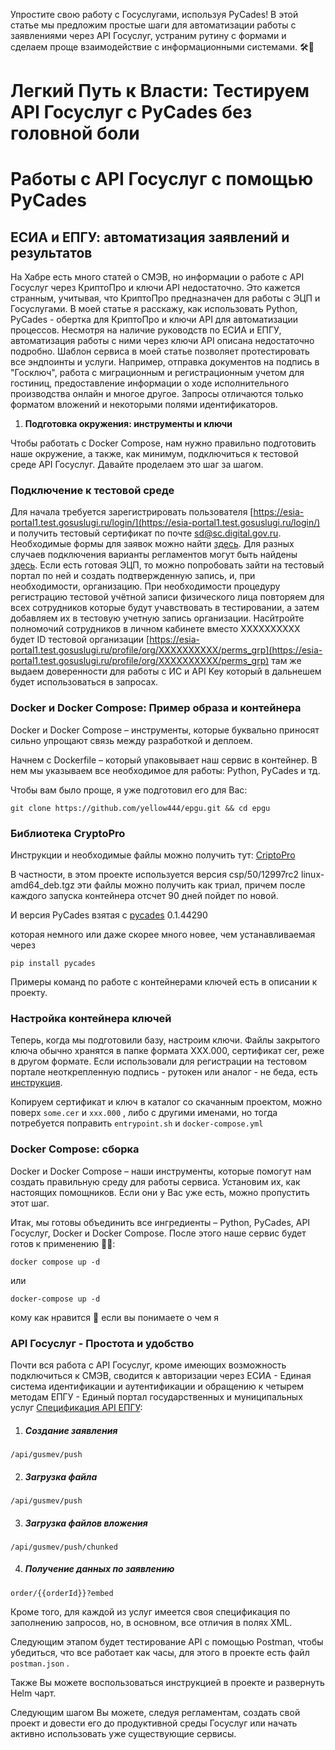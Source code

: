 Упростите свою работу с Госуслугами, используя PyCades! В этой статье мы предложим простые шаги для автоматизации работы с заявлениями через API Госуслуг, устраним рутину  с формами и сделаем проще взаимодействие с информационными системами. 🛠️🤖

# Легкий Путь к Власти: Тестируем API Госуслуг с PyCades без головной боли

# Работы с API Госуслуг с помощью PyCades

## ЕСИА и ЕПГУ: автоматизация заявлений и результатов

На Хабре есть много статей о СМЭВ, но информации о работе с API Госуслуг через КриптоПро и ключи API недостаточно. Это кажется странным, учитывая, что КриптоПро предназначен для работы с ЭЦП и Госуслугами. В моей статье я расскажу, как использовать Python, PyCades - обертка для КриптоПро и ключи API для автоматизации процессов. Несмотря на наличие руководств по ЕСИА и ЕПГУ, автоматизация работы с ними через ключи API описана недостаточно подробно. Шаблон сервиса в моей статье позволяет протестировать все эндпоинты и услуги. Например, отправка документов на подпись в "Госключ", работа с миграционным и регистрационным учетом для гостиниц, предоставление информации о ходе исполнительного производства онлайн и многое другое. Запросы отличаются только форматом вложений и некоторыми полями идентификаторов.

1. **Подготовка окружения: инструменты и ключи**

Чтобы работать с Docker Compose, нам нужно правильно подготовить наше окружение, а также, как минимум, подключиться к тестовой среде API Госуслуг. Давайте проделаем это шаг за шагом.

### Подключение к тестовой среде

Для начала требуется зарегистрировать пользователя [https://esia-portal1.test.gosuslugi.ru/login/](https://esia-portal1.test.gosuslugi.ru/login/) и получить тестовый сертификат по почте [sd@sc.digital.gov.ru](mailto:sd@sc.digital.gov.ru). Необходимые формы для заявок можно найти [здесь](https://gu-st.ru/content/partners/api_for_gu/Reglament_podklyucheniya_k_API_Gosuslug_1_7.docx). Для разных случаев подключения варианты регламентов могут быть найдены [здесь](https://partners.gosuslugi.ru/catalog/esia).
Если есть готовая  ЭЦП, то можно попробовать зайти на тестовый портал по ней и создать подтвержденную запись, и, при необходимости, организацию.
При необходимости процедуру регистрацию тестовой учётной  записи физического лица повторяем для всех сотрудников которые будут учавствовать в тестировании, а затем добавляем их в тестовую учетную запись организации.
Насйтройте полномочий сотрудников в личном кабинете вместо XXXXXXXXXX будет ID тестовой организации [https://esia-portal1.test.gosuslugi.ru/profile/org/XXXXXXXXXX/perms_grp](https://esia-portal1.test.gosuslugi.ru/profile/org/XXXXXXXXXX/perms_grp) там же выдаем доверенности для работы с ИС и API Key который в дальнешем будет использоваться в запросах.

### Docker и Docker Compose: Пример образа и контейнера

Docker и Docker Compose – инструменты, которые буквально приносят сильно упрощают связь между разработкой и деплоем.

Начнем с Dockerfile – который упаковывает наш сервис в контейнер. В нем мы указываем все необходимое для работы: Python, PyCades и тд.

Чтобы вам было проще, я уже подготовил его для Вас:

 ``` git clone https://github.com/yellow444/epgu.git && cd epgu ``` 

### Библиотека CryptoPro

Инструкции и необходимые файлы можно получить тут: [CriptoPro](https://cryptopro.ru/user/login?destination=system)

В частности, в этом проекте используется версия csp/50/12997rc2 linux-amd64_deb.tgz эти файлы можно получить как триал, причем после каждого запуска контейнера отсчет 90 дней пойдет по новой.

И версия PyCades взятая с [pycades](https://cryptopro.ru/sites/default/files/products/cades/pycades/pycades.zip) 0.1.44290

которая немного или даже скорее много новее, чем устанавливаемая через

 ``` pip install pycades ``` 

Примеры команд по работе с контейнерами ключей есть в описании к проекту.

### Настройка контейнера ключей

Теперь, когда мы подготовили базу, настроим ключи. Файлы закрытого ключа обычно хранятся в папке формата XXX.000, сертификат cer, реже в другом формате. Если использовали для регистрации на тестовом портале неоткрепленную подпись - рутокен или аналог - не беда, есть [инструкция](https://pushorigin.ru/cryptopro/real-cert-crypto-pro-linux). 

Копируем сертификат и ключ в каталог со скачанным проектом, можно поверх ``` some.cer ``` и ``` xxx.000 ``` , либо с другими именами, но тогда потребуется поправить ``` entrypoint.sh ``` и ``` docker-compose.yml ``` 

### Docker Compose: сборка

Docker и Docker Compose – наши инструменты, которые помогут нам создать правильную среду для работы сервиса. Установим их, как настоящих помощников. Если они у Вас уже есть, можно пропустить этот шаг.

Итак, мы готовы объединить все ингредиенты – Python, PyCades, API Госуслуг, Docker и Docker Compose. После этого наше сервис будет готов к применению
🧙✨:

 ``` docker compose up -d ``` 

или

 ``` docker-compose up -d ``` 

кому как нравится 🤣 если вы понимаете о чем я

### API Госуслуг - Простота и удобство

Почти вся работа с API Госуслуг,  кроме имеющих возможность подключиться к СМЭВ, сводится к авторизации через ЕСИА - Единая система идентификации и аутентификации и обращению к четырем методам ЕПГУ - Единый портал государственных и муниципальных услуг [Спецификация API ЕПГУ](https://gu-st.ru/content/partners/api_for_gu/Specifikaciya_API_EPGU_v1_12.docx):

1. ##### Создание заявления 

 ``` /api/gusmev/push ``` 

2. ##### Загрузка файла 

 ``` /api/gusmev/push ``` 

3. ##### Загрузка файлов вложения 

 ``` /api/gusmev/push/chunked ``` 

4. ##### Получение данных по заявлению 

 ``` order/{{orderId}}?embed ``` 

Кроме того, для каждой из услуг имеется своя спецификация по заполнению запросов, но, в основном, все отличия в полях XML.

Следующим этапом будет тестирование API c помощью Postman, чтобы убедиться, что все работает как часы, для этого в проекте есть файл ``` postman.json ``` .

Также Вы можете воспользоваться инструкцией в проекте и развернуть Helm чарт. 

Следующим шагом Вы можете, следуя регламентам, создать свой проект и довести его до продуктивной среды Госуслуг или начать активно использовать уже существующие сервисы.
